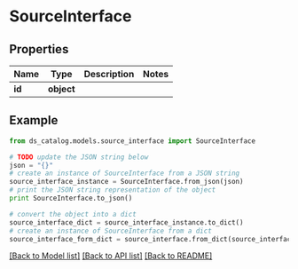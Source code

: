 # SourceInterface


## Properties

Name | Type | Description | Notes
------------ | ------------- | ------------- | -------------
**id** | **object** |  | 

## Example

```python
from ds_catalog.models.source_interface import SourceInterface

# TODO update the JSON string below
json = "{}"
# create an instance of SourceInterface from a JSON string
source_interface_instance = SourceInterface.from_json(json)
# print the JSON string representation of the object
print SourceInterface.to_json()

# convert the object into a dict
source_interface_dict = source_interface_instance.to_dict()
# create an instance of SourceInterface from a dict
source_interface_form_dict = source_interface.from_dict(source_interface_dict)
```
[[Back to Model list]](../README.md#documentation-for-models) [[Back to API list]](../README.md#documentation-for-api-endpoints) [[Back to README]](../README.md)


